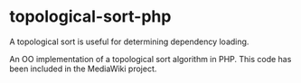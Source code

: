topological-sort-php
====================

A topological sort is useful for determining dependency loading.

An OO implementation of a topological sort algorithm in PHP. This code has been included in the MediaWiki project.
